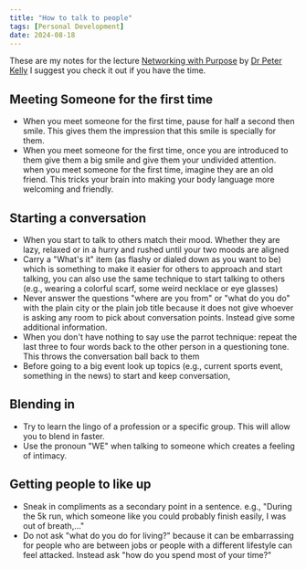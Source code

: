 ```yaml
---
title: "How to talk to people"
tags: [Personal Development]
date: 2024-08-18
---
```

These are my notes for the lecture [Networking with Purpose](https://mycourses.aalto.fi/pluginfile.php/1771176/course/section/210954/Networking_Kelly_221115%20.pdf) by [Dr Peter Kelly](https://people.aalto.fi/new/peter.kelly) I suggest you check it out if you have the time.
<!--more-->

## Meeting Someone for the first time
- When you meet someone for the first time, pause for half a second then smile. This gives them the impression that this smile is specially for them.
- When you meet someone for the first time, once you are introduced to them give them a big smile and give them your undivided attention.
 when you meet someone for the first time, imagine they are an old friend. This tricks your brain into making your body language more welcoming and friendly.

## Starting a conversation
- When you start to talk to others match their mood. Whether they are lazy, relaxed or in a hurry and rushed until your two moods are aligned
- Carry a "What's it" item (as flashy or dialed down as you want to be) which is something to make it easier for others to approach and start talking, you can also use the same technique to start talking to others (e.g., wearing a colorful scarf, some weird necklace or eye glasses)
- Never answer the questions "where are you from" or "what do you do" with the plain city or the plain job title because it does not give whoever is asking any room to pick about conversation points. Instead give some additional information.
- When you don't have nothing to say use the parrot technique: repeat the last three to four words back to the other person in a questioning tone. This throws the conversation ball back to them
- Before going to a big event look up topics (e.g., current sports event, something in the news) to start and keep conversation,

## Blending in
- Try to learn the lingo of a profession or a specific group. This will allow you to blend in faster.
- Use the pronoun "WE" when talking to someone which creates a feeling of intimacy.

## Getting people to like up
- Sneak in compliments as a secondary point in a sentence. e.g., "During the 5k run, which someone like you could probably finish easily, I was out of breath,..."
- Do not ask "what do you do for living?" because it can be embarrassing for people who are between jobs or people with a different lifestyle can feel attacked. Instead ask "how do you spend most of your time?"


